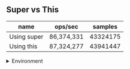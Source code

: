 ## Super vs This

|name|ops/sec|samples|
|-|-|-|
|Using super|86,374,331|43324175|
|Using this|87,324,277|43941447|


<details>
<summary>Environment</summary>

* __Machine:__ linux x64 | 4 vCPUs | 7.6GB Mem
* __Run:__ Fri Oct 17 2025 17:28:40 GMT+0000 (Coordinated Universal Time)
* __Node:__ `v24.4.1`
</details>

<!--
{"environment":{"platform":"linux","arch":"x64","cpus":4,"totalMemory":7.59783935546875},"benchmarks":[{"name":"Using super","samples":43324175,"opsSec":86374331.23462872},{"name":"Using this","samples":43941447,"opsSec":87324277.8005331}]}-->
